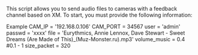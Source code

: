 This script allows you to send audio files to cameras with a feedback channel based on XM. To start, you must provide the following information:

Example
CAM_IP = '192.168.0.106' 
CAM_PORT = 34567
user = 'admin'
passwd = 'xxxx'
file = 'Eurythmics, Annie Lennox, Dave Stewart - Sweet Dreams (Are Made of This)_(Muz-Monster.ru).mp3'
volume_music = 0.4 #0.1 - 1
size_packet = 320
